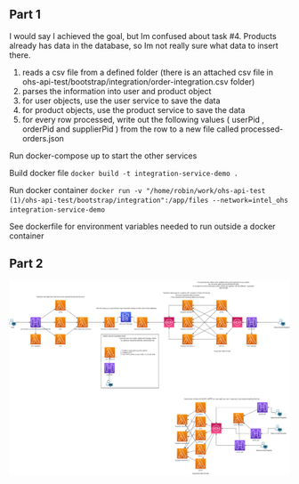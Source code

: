 ## Part 1
I would say I achieved the goal, but Im confused about task #4.
Products already has data in the database, so Im not really sure what data to insert there.

1. reads a csv file from a defined folder (there is an attached csv file in ohs-api-test/bootstrap/integration/order-integration.csv folder)
2. parses the information into user and product object
3. for user objects, use the user service to save the data
4. for product objects, use the product service to save the data
5. for every row processed, write out the following values ( userPid , orderPid and supplierPid ) from the row to a new file called processed-orders.json

Run docker-compose up to start the other services

Build docker file
`docker build -t integration-service-demo .`

Run docker container
`docker run -v "/home/robin/work/ohs-api-test (1)/ohs-api-test/bootstrap/integration":/app/files --network=intel_ohs integration-service-demo`

See dockerfile for environment variables needed to run outside a docker container 


## Part 2
![solution.drawio.png](solution.drawio.png)
 